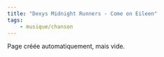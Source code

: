 ```yaml
---
title: "Dexys Midnight Runners - Come on Eileen"
tags:
    - musique/chanson
---
```


Page créée automatiquement, mais vide.

